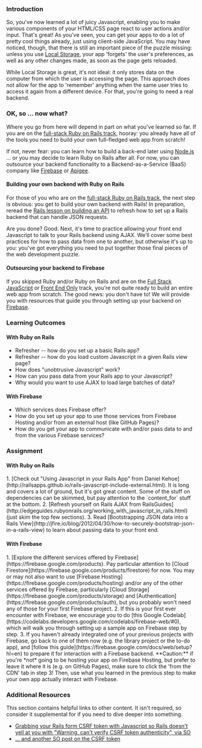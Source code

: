 ### Introduction

So, you've now learned a lot of juicy Javascript, enabling you to make various components of your HTML/CSS page react to user actions and/or input. That's great! As you've seen, you can get your apps to do a lot of pretty cool things already, just using client-side JavaScript. You may have noticed, though, that there is still an important piece of the puzzle missing: unless you use [Local Storage](http://coding.smashingmagazine.com/2010/10/11/local-storage-and-how-to-use-it/), your app 'forgets' the user's preferences, as well as any other changes made, as soon as the page gets reloaded.

While Local Storage is great, it's not ideal: it only stores data on the computer from which the user is accessing the page. This approach does not allow for the app to 'remember' anything when the same user tries to access it again from a different device. For that, you're going to need a real backend.   

### OK, so ... now what? 

Where you go from here will depend in part on what you've learned so far. If you are on the [full-stack Ruby on Rails track](https://www.theodinproject.com/tracks/full-stack-ruby-on-rails), hooray: you already have all of the tools you need to build your own full-fledged web app from scratch! 

If not, never fear: you can learn how to build a back-end later using [Node.js](https://www.theodinproject.com/courses/nodejs) ... or you may decide to learn Ruby on Rails after all. For now, you can outsource your backend functionality to a Backend-as-a-Service (BaaS) company like [Firebase](https://www.firebase.com/) or [Apigee](http://apigee.com/). 

#### Building your own backend with Ruby on Rails

For those of you who are on the [full-stack Ruby on Rails track](https://www.theodinproject.com/tracks/full-stack-ruby-on-rails), the next step is obvious: you get to build your own backend with Rails! In preparation, reread the [Rails lesson on building an API](/courses/ruby-on-rails/lessons/apis-and-building-your-own) to refresh how to set up a Rails backend that can handle JSON requests.

Are you done? Good. Next, it's time to practice allowing your front end Javascript to talk to your Rails backend using AJAX.  We'll cover some best practices for how to pass data from one to another, but otherwise it's up to you: you've got everything you need to put together those final pieces of the web development puzzle.

#### Outsourcing your backend to Firebase

If you skipped Ruby and/or Ruby on Rails and are on the [Full Stack JavaScript](https://www.theodinproject.com/tracks/full-stack-javascript) or [Front End Only](https://www.theodinproject.com/tracks/front-end-only) track, you're not quite ready to build an entire web app from scratch. The good news: you don't have to! We will provide you with resources that guide you through setting up your backend on [Firebase](https://firebase.google.com). 

### Learning Outcomes

#### With Ruby on Rails

* Refresher -- how do you set up a basic Rails app?
* Refresher -- how do you load custom Javascript in a given Rails view page?
* How does "unobtrusive Javascript" work?
* How can you pass data from your Rails app to your Javascript?
* Why would you want to use AJAX to load large batches of data?

#### With Firebase

* Which services does Firebase offer? 
* How do you set up your app to use those services from Firebase Hosting and/or from an external host (like GitHub Pages)?
* How do you get your app to communicate with and/or pass data to and from the various Firebase services?  

### Assignment

#### With Ruby on Rails

<div class="lesson-content__panel" markdown="1">
1. [Check out "Using Javascript in your Rails App" from Daniel Kehoe](http://railsapps.github.io/rails-javascript-include-external.html).  It is long and covers a lot of ground, but it's got great content.  Some of the stuff on dependencies can be skimmed, but pay attention to the `content_for` stuff at the bottom.
2. [Refresh yourself on Rails AJAX from RailsGuides](http://edgeguides.rubyonrails.org/working_with_javascript_in_rails.html) (just skim the top few sections).
3. Read [Bootstrapping JSON data into a Rails View](http://jfire.io/blog/2012/04/30/how-to-securely-bootstrap-json-in-a-rails-view) to learn about passing data to your front end.
</div>

#### With Firebase

<div class="lesson-content__panel" markdown="1">
1. [Explore the different services offered by Firebase](https://firebase.google.com/products). Pay particular attention to [Cloud Firestore](https://firebase.google.com/products/firestore) for now. You may or may not also want to use [Firebase Hosting](https://firebase.google.com/products/hosting) and/or any of the other services offered by Firebase, particularly [Cloud Storage](https://firebase.google.com/products/storage) and [Authentication](https://firebase.google.com/products/auth), but you probably won't need any of those for your first Firebase project.
2. If this is your first ever encounter with Firebase, we encourage you to do [this Google Codelab](https://codelabs.developers.google.com/codelabs/firebase-web/#0), which will walk you through setting up a sample app on Firebase step by step.
3. If you haven't already integrated one of your previous projects with Firebase, go back to one of them now (e.g. the library project or the to-do app), and [follow this guide](https://firebase.google.com/docs/web/setup?hl=en) to prepare it for interaction with a Firebase backend. **Caution:** if you're *not* going to be hosting your app on Firebase Hosting, but prefer to leave it where it is (e.g. on GitHub Pages), make sure to click the 'from the CDN' tab in step 3! Then, use what you learned in the previous step to make your own app actually interact with Firebase. 
</div>

### Additional Resources
This section contains helpful links to other content. It isn't required, so consider it supplemental for if you need to dive deeper into something.

* [Grabbing your Rails form CSRF token with Javascript so Rails doesn't yell at you with "Warning, can't verify CSRF token authenticity", via SO](http://stackoverflow.com/questions/7203304/warning-cant-verify-csrf-token-authenticity-rails)
* [... and another SO post on the CSRF token](http://stackoverflow.com/questions/8503447/rails-how-to-add-csrf-protection-to-forms-created-in-javascript)


